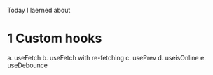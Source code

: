 Today  I laerned about
# 1 Custom hooks
   a. useFetch
   b. useFetch with re-fetching 
   c. usePrev
   d. useisOnline
   e. useDebounce


